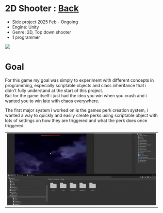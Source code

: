 # 2D Shooter : [Back](https://github.com/sim7234/Portfolio/blob/main/README.md)

* Side project 2025 Feb - Ongoing
* Engine: Unity
* Genre: 2D, Top down shooter
* 1 programmer
<td ><img width="512" height="
" src="ChaosShooter\Fighting.gif"/></td>

# Goal

For this game my goal was simply to experiment with different concepts in programming, especially scriptable objects and class inheritance that i didn't fully understand at the start of this project. <br> But for the game itself i
just had the idea you win when you crash and i wanted you to win late with chaos everywhere.

The first major system i worked on is the games perk creation system, i wanted a way to quickly and easily create perks using scriptable object with lots of settings on how they are triggered and what the perk does once triggered.

<table>
  <tr>
    <td ><img width="512" height="
" src="ChaosShooter\PerkCreation.gif"/></td>
  </tr>
</table>
